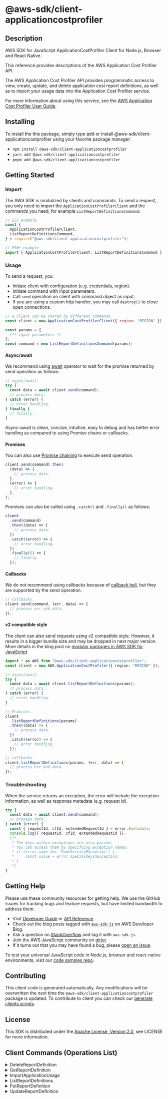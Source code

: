 <!-- generated file, do not edit directly -->

# @aws-sdk/client-applicationcostprofiler

## Description

AWS SDK for JavaScript ApplicationCostProfiler Client for Node.js, Browser and React Native.

<p>This reference provides descriptions of the AWS Application Cost Profiler API.</p>
<p>The AWS Application Cost Profiler API provides programmatic access to view, create, update, and delete
application cost report definitions, as well as to import your usage data into the Application Cost Profiler
service.</p>
<p>For more information about using this service, see the <a href="https://docs.aws.amazon.com/application-cost-profiler/latest/userguide/introduction.html">AWS Application Cost
Profiler User Guide</a>.</p>

## Installing

To install the this package, simply type add or install @aws-sdk/client-applicationcostprofiler
using your favorite package manager:

- `npm install @aws-sdk/client-applicationcostprofiler`
- `yarn add @aws-sdk/client-applicationcostprofiler`
- `pnpm add @aws-sdk/client-applicationcostprofiler`

## Getting Started

### Import

The AWS SDK is modulized by clients and commands.
To send a request, you only need to import the `ApplicationCostProfilerClient` and
the commands you need, for example `ListReportDefinitionsCommand`:

```js
// ES5 example
const {
  ApplicationCostProfilerClient,
  ListReportDefinitionsCommand,
} = require("@aws-sdk/client-applicationcostprofiler");
```

```ts
// ES6+ example
import { ApplicationCostProfilerClient, ListReportDefinitionsCommand } from "@aws-sdk/client-applicationcostprofiler";
```

### Usage

To send a request, you:

- Initiate client with configuration (e.g. credentials, region).
- Initiate command with input parameters.
- Call `send` operation on client with command object as input.
- If you are using a custom http handler, you may call `destroy()` to close open connections.

```js
// a client can be shared by different commands.
const client = new ApplicationCostProfilerClient({ region: "REGION" });

const params = {
  /** input parameters */
};
const command = new ListReportDefinitionsCommand(params);
```

#### Async/await

We recommend using [await](https://developer.mozilla.org/en-US/docs/Web/JavaScript/Reference/Operators/await)
operator to wait for the promise returned by send operation as follows:

```js
// async/await.
try {
  const data = await client.send(command);
  // process data.
} catch (error) {
  // error handling.
} finally {
  // finally.
}
```

Async-await is clean, concise, intuitive, easy to debug and has better error handling
as compared to using Promise chains or callbacks.

#### Promises

You can also use [Promise chaining](https://developer.mozilla.org/en-US/docs/Web/JavaScript/Guide/Using_promises#chaining)
to execute send operation.

```js
client.send(command).then(
  (data) => {
    // process data.
  },
  (error) => {
    // error handling.
  },
);
```

Promises can also be called using `.catch()` and `.finally()` as follows:

```js
client
  .send(command)
  .then((data) => {
    // process data.
  })
  .catch((error) => {
    // error handling.
  })
  .finally(() => {
    // finally.
  });
```

#### Callbacks

We do not recommend using callbacks because of [callback hell](http://callbackhell.com/),
but they are supported by the send operation.

```js
// callbacks.
client.send(command, (err, data) => {
  // process err and data.
});
```

#### v2 compatible style

The client can also send requests using v2 compatible style.
However, it results in a bigger bundle size and may be dropped in next major version. More details in the blog post
on [modular packages in AWS SDK for JavaScript](https://aws.amazon.com/blogs/developer/modular-packages-in-aws-sdk-for-javascript/)

```ts
import * as AWS from "@aws-sdk/client-applicationcostprofiler";
const client = new AWS.ApplicationCostProfiler({ region: "REGION" });

// async/await.
try {
  const data = await client.listReportDefinitions(params);
  // process data.
} catch (error) {
  // error handling.
}

// Promises.
client
  .listReportDefinitions(params)
  .then((data) => {
    // process data.
  })
  .catch((error) => {
    // error handling.
  });

// callbacks.
client.listReportDefinitions(params, (err, data) => {
  // process err and data.
});
```

### Troubleshooting

When the service returns an exception, the error will include the exception information,
as well as response metadata (e.g. request id).

```js
try {
  const data = await client.send(command);
  // process data.
} catch (error) {
  const { requestId, cfId, extendedRequestId } = error.$metadata;
  console.log({ requestId, cfId, extendedRequestId });
  /**
   * The keys within exceptions are also parsed.
   * You can access them by specifying exception names:
   * if (error.name === 'SomeServiceException') {
   *     const value = error.specialKeyInException;
   * }
   */
}
```

## Getting Help

Please use these community resources for getting help.
We use the GitHub issues for tracking bugs and feature requests, but have limited bandwidth to address them.

- Visit [Developer Guide](https://docs.aws.amazon.com/sdk-for-javascript/v3/developer-guide/welcome.html)
  or [API Reference](https://docs.aws.amazon.com/AWSJavaScriptSDK/v3/latest/index.html).
- Check out the blog posts tagged with [`aws-sdk-js`](https://aws.amazon.com/blogs/developer/tag/aws-sdk-js/)
  on AWS Developer Blog.
- Ask a question on [StackOverflow](https://stackoverflow.com/questions/tagged/aws-sdk-js) and tag it with `aws-sdk-js`.
- Join the AWS JavaScript community on [gitter](https://gitter.im/aws/aws-sdk-js-v3).
- If it turns out that you may have found a bug, please [open an issue](https://github.com/aws/aws-sdk-js-v3/issues/new/choose).

To test your universal JavaScript code in Node.js, browser and react-native environments,
visit our [code samples repo](https://github.com/aws-samples/aws-sdk-js-tests).

## Contributing

This client code is generated automatically. Any modifications will be overwritten the next time the `@aws-sdk/client-applicationcostprofiler` package is updated.
To contribute to client you can check our [generate clients scripts](https://github.com/aws/aws-sdk-js-v3/tree/main/scripts/generate-clients).

## License

This SDK is distributed under the
[Apache License, Version 2.0](http://www.apache.org/licenses/LICENSE-2.0),
see LICENSE for more information.

## Client Commands (Operations List)

<details>
<summary>
DeleteReportDefinition
</summary>

[Command API Reference](https://docs.aws.amazon.com/AWSJavaScriptSDK/v3/latest/client/applicationcostprofiler/command/DeleteReportDefinitionCommand/) / [Input](https://docs.aws.amazon.com/AWSJavaScriptSDK/v3/latest/Package/-aws-sdk-client-applicationcostprofiler/Interface/DeleteReportDefinitionCommandInput/) / [Output](https://docs.aws.amazon.com/AWSJavaScriptSDK/v3/latest/Package/-aws-sdk-client-applicationcostprofiler/Interface/DeleteReportDefinitionCommandOutput/)

</details>
<details>
<summary>
GetReportDefinition
</summary>

[Command API Reference](https://docs.aws.amazon.com/AWSJavaScriptSDK/v3/latest/client/applicationcostprofiler/command/GetReportDefinitionCommand/) / [Input](https://docs.aws.amazon.com/AWSJavaScriptSDK/v3/latest/Package/-aws-sdk-client-applicationcostprofiler/Interface/GetReportDefinitionCommandInput/) / [Output](https://docs.aws.amazon.com/AWSJavaScriptSDK/v3/latest/Package/-aws-sdk-client-applicationcostprofiler/Interface/GetReportDefinitionCommandOutput/)

</details>
<details>
<summary>
ImportApplicationUsage
</summary>

[Command API Reference](https://docs.aws.amazon.com/AWSJavaScriptSDK/v3/latest/client/applicationcostprofiler/command/ImportApplicationUsageCommand/) / [Input](https://docs.aws.amazon.com/AWSJavaScriptSDK/v3/latest/Package/-aws-sdk-client-applicationcostprofiler/Interface/ImportApplicationUsageCommandInput/) / [Output](https://docs.aws.amazon.com/AWSJavaScriptSDK/v3/latest/Package/-aws-sdk-client-applicationcostprofiler/Interface/ImportApplicationUsageCommandOutput/)

</details>
<details>
<summary>
ListReportDefinitions
</summary>

[Command API Reference](https://docs.aws.amazon.com/AWSJavaScriptSDK/v3/latest/client/applicationcostprofiler/command/ListReportDefinitionsCommand/) / [Input](https://docs.aws.amazon.com/AWSJavaScriptSDK/v3/latest/Package/-aws-sdk-client-applicationcostprofiler/Interface/ListReportDefinitionsCommandInput/) / [Output](https://docs.aws.amazon.com/AWSJavaScriptSDK/v3/latest/Package/-aws-sdk-client-applicationcostprofiler/Interface/ListReportDefinitionsCommandOutput/)

</details>
<details>
<summary>
PutReportDefinition
</summary>

[Command API Reference](https://docs.aws.amazon.com/AWSJavaScriptSDK/v3/latest/client/applicationcostprofiler/command/PutReportDefinitionCommand/) / [Input](https://docs.aws.amazon.com/AWSJavaScriptSDK/v3/latest/Package/-aws-sdk-client-applicationcostprofiler/Interface/PutReportDefinitionCommandInput/) / [Output](https://docs.aws.amazon.com/AWSJavaScriptSDK/v3/latest/Package/-aws-sdk-client-applicationcostprofiler/Interface/PutReportDefinitionCommandOutput/)

</details>
<details>
<summary>
UpdateReportDefinition
</summary>

[Command API Reference](https://docs.aws.amazon.com/AWSJavaScriptSDK/v3/latest/client/applicationcostprofiler/command/UpdateReportDefinitionCommand/) / [Input](https://docs.aws.amazon.com/AWSJavaScriptSDK/v3/latest/Package/-aws-sdk-client-applicationcostprofiler/Interface/UpdateReportDefinitionCommandInput/) / [Output](https://docs.aws.amazon.com/AWSJavaScriptSDK/v3/latest/Package/-aws-sdk-client-applicationcostprofiler/Interface/UpdateReportDefinitionCommandOutput/)

</details>
